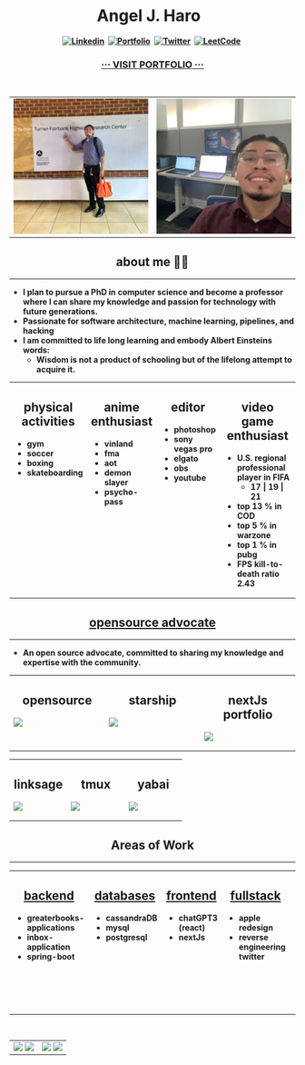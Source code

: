 <h1 align="center"><b> Angel J. Haro 
<img src="https://docs.google.com/uc?export=download&id=1JqFc6WL-cTtJBQgW9tusQAZhQ3H9hGae" alt="" height="25" >
<img src="https://docs.google.com/uc?export=download&id=1HsBpakQVutfOmxBcPbGpKdo_oGEoKJZT" alt="" height="35" >
</h1>
<!-- START  -->
<div align="center">
<a href="https://www.linkedin.com/in/aharoJ/"><img src="https://img.shields.io/badge/LinkedIn-4c4949?style=for-the-badge&logo=linkedin&logoColor=blue" alt="Linkedin" /></a>&nbsp;
<a href="https://aharoj.io"><img src="https://img.shields.io/badge/Portfolio-%23000000.svg?style=for-the-badge&logo=firefox&logoColor=pink" alt="Portfolio" /></a>&nbsp;
<a href="https://twitter.com/aharoJ"><img src="https://img.shields.io/badge/Twitter-000000?style=for-the-badge&logo=twitter&logoColor=blue" alt="Twitter" /></a>&nbsp;
<a href="https://leetcode.com/aharoJ/"><img src="https://img.shields.io/badge/LeetCode-000000?style=for-the-badge&logo=LeetCode&logoColor=#d16c06" alt="LeetCode" /></a>&nbsp;
<h3 align="center"> <a href=https://aharoj.io> ··· VISIT PORTFOLIO ··· </a> </h3>
</div>  
<br/>
<!-- END -->



<!-- # ~~~~~~~~~~~~~~~~~~~~~~~~~~~~~     .................................       ~~~~~~~~~~~~~~~~~~~~~~~~~~~~~~ # -->
<!-- START -->
<table>
  <tr>
    <td valign="top" width="50%">
      <img src="z/tfhrc_selfie.png" alt="Image 1 Description" />
    </td>
    <td valign="top" width="50%">
      <img src="z/workflow_selfie.png" alt="Image 2 Description" />
    </td>
  </tr>
</table>
<!-- END -->
<!-- # ~~~~~~~~~~~~~~~~~~~~~~~~~~~~~     .................................       ~~~~~~~~~~~~~~~~~~~~~~~~~~~~~~ # -->





<!-- # ~~~~~~~~~~~~~~~~~~~~~~~~~~~~~     .................................       ~~~~~~~~~~~~~~~~~~~~~~~~~~~~~~ # -->
<h2 align="center"><a> about me 🧍‍♂️ </a> </h2>

---

- I plan to pursue a PhD in computer science and become a professor where I can share my knowledge and passion for technology with future generations.
- Passionate for software architecture, machine learning, pipelines, and hacking
- I am committed to life long learning and embody Albert Einsteins words:
  - Wisdom is not a product of schooling but of the lifelong attempt to acquire it.

<!-- START -->
<table><tr><td valign="top" width="15%">
<h2 align="center"> <a> physical activities </a> </h2>

- gym
- soccer
- boxing
- skateboarding


</td><td valign="top" width="20%">
<h2 align="center"> <a> anime enthusiast </a> </h2>

- vinland
- fma
- aot
- demon slayer
- psycho-pass

</td><td valign="top" width="15%">
<h2 align="center"> <a> editor </h2>

- photoshop
- sony vegas pro
- elgato
- obs
- youtube

</td><td valign="top" width="50%">
<h2 align="center"> <a> video game enthusiast </a> </h2>

- U.S. regional professional player in FIFA
  -  17 | 19 | 21
- top 13 % in COD 
- top 5 % in warzone
- top 1 % in pubg
- FPS kill-to-death ratio 2.43
</tr></tr></table> 
<!-- END -->
<!-- # ~~~~~~~~~~~~~~~~~~~~~~~~~~~~~     .................................       ~~~~~~~~~~~~~~~~~~~~~~~~~~~~~~ # -->





<!-- # ~~~~~~~~~~~~~~~~~~~~~~~~~~~~~     .................................       ~~~~~~~~~~~~~~~~~~~~~~~~~~~~~~ # -->
<h2 align="center"> <a href="https://github.com/aharoJ/opensource"> opensource advocate </a> </h2>

---

- An open source advocate, committed to sharing my knowledge and expertise with the community.
<!-- START -->
<table><tr><td valign="top" width="33%">
<h2 align="center"> <a> opensource </a> </h2>
<p align="center">
<a href="https://github.com/aharoJ/opensource">
  <img style="display: block; margin: 0 auto;" 
  width="full"
  src="https://github-readme-stats.vercel.app/api/pin/?username=aharoJ&repo=opensource&hide=jupyter%20notebook&theme=dracula" />
</a>
</p>


</td><td valign="top" width="33%">
<h2 align="center"> <a> starship </a> </h2>
<p align="center">
<a href="https://github.com/aharoJ/dot-starship">
  <img style="display: block; margin: 0 auto;" 
  src="https://github-readme-stats.vercel.app/api/pin/?username=aharoJ&repo=dot-starship&theme=dracula" />
</a>
</p>


</td><td valign="top" width="33%">
<h2 align="center"> <a> nextJs portfolio  </a> </h2>
<p align="center">
<a href="https://github.com/aharoJ/nextJs_portfolio">
  <img style="display: block; margin: 0 auto;" 
   src="https://github-readme-stats.vercel.app/api/pin/?username=aharoJ&repo=nextJs_portfolio&theme=dracula" />
</a>
</p>

</tr></tr></table> 
<!-- END -->
<!-- # ~~~~~~~~~~~~~~~~~~~~~~~~~~~~~     .................................       ~~~~~~~~~~~~~~~~~~~~~~~~~~~~~~ # -->







<!-- # ~~~~~~~~~~~~~~~~~~~~~~~~~~~~~     .................................       ~~~~~~~~~~~~~~~~~~~~~~~~~~~~~~ # -->
<!-- START -->
<table><tr><td valign="top" width="33%">
<h2 align="center"> <a> linksage </a> </h2>
<p align="center">
<a href="https://github.com/aharoJ/universal-markdown-linker">
  <img style="display: block; margin: 0 auto;" 
  src="https://github-readme-stats.vercel.app/api/pin/?username=aharoJ&repo=universal-markdown-linker&theme=dracula" />
</a>
</p>


</td><td valign="top" width="33%">
<h2 align="center"> <a> tmux </a> </h2>
<p align="center">
<a href="https://github.com/aharoJ/tmux-config">
  <img style="display: block; margin: 0 auto;" 
   src="https://github-readme-stats.vercel.app/api/pin/?username=aharoJ&repo=tmux-config&theme=dracula" />
</a>
</p>


</td><td valign="top" width="33%">
<h2 align="center"> <a> yabai  </a> </h2>
<p align="center">
<a href="https://github.com/aharoJ/universal-markdown-linker">
  <img style="display: block; margin: 0 auto;" 
  src="https://github-readme-stats.vercel.app/api/pin/?username=aharoJ&repo=yabai-skhd-config&theme=dracula" />
</a>
</p>
</tr></tr></table> 
<!-- END -->
<!-- # ~~~~~~~~~~~~~~~~~~~~~~~~~~~~~     .................................       ~~~~~~~~~~~~~~~~~~~~~~~~~~~~~~ # -->






<!-- # ~~~~~~~~~~~~~~~~~~~~~~~~~~~~~     .................................       ~~~~~~~~~~~~~~~~~~~~~~~~~~~~~~ # -->
<h2 align="center"><a> Areas of Work </a> </h2>

---

<!-- START -->
<table><tr><td valign="top" width="33%">
<h2 align="center"> <a href="https://github.com/aharoJ/opensource/tree/main/backend"> backend </a> </h2>

- greaterbooks-applications
- inbox-application
- spring-boot

</td><td valign="top" width="33%">
<h2 align="center"> <a href="https://github.com/aharoJ/opensource/tree/main/databases"> databases </a> </h2>

- cassandraDB
- mysql
- postgresql

</td><td valign="top" width="33%">
<h2 align="center"> <a href="https://github.com/aharoJ/opensource/tree/main/frontend"> frontend </a> </h2>

- chatGPT3 (react)
- nextJs

</td><td valign="top" width="33%">
<h2 align="center"> <a href="https://github.com/aharoJ/opensource/tree/main/fullstack"> fullstack </a> </h2>

- apple redesign
- reverse engineering twitter

</td><td valign="top" width="33%">
<h2 align="center"> <a href="https://github.com/aharoJ/opensource/tree/main/machine-learning"> machine learning  </h2>

- linear regression
- matplot
- numpy
- pandas
- seaborn
- [capstone project](https://github.com/aharoJ/machine-learning-jupyternotebook/blob/main/Projects/Capstone.ipynb)

</td><td valign="top" width="33%">
<h2 align="center"> <a href="https://github.com/aharoJ/opensource/tree/main/frontend/porfolio"> portfolio </a> </h2>

- nextJs (current)
- react (old)

</tr></tr></table> 
<br/>
<!-- END -->
<!-- # ~~~~~~~~~~~~~~~~~~~~~~~~~~~~~     .................................       ~~~~~~~~~~~~~~~~~~~~~~~~~~~~~~ # -->





<!-- # ~~~~~~~~~~~~~~~~~~~~~~~~~~~~~     .................................       ~~~~~~~~~~~~~~~~~~~~~~~~~~~~~~ # -->
<!-- START  -->
<div align="center">
<table><tr><td valign="top" width="50%">
<img src="https://github-readme-stats.vercel.app/api/top-langs/?username=aharoJ&layout=donut&theme=dracula" width="400" />
<img width="400" src="https://github-readme-activity-graph.vercel.app/graph?username=aharoJ&theme=rogue"/>
<!-- MID -->
</td><td valign="top" width="50%">
<img width="400" src="https://github-readme-stats.vercel.app/api?username=aharoJ&show_icons=true&theme=dracula" />
<img width="400" src="https://github-readme-streak-stats.herokuapp.com/?user=aharoJ&theme=dracula" />
</div>
<!-- END  -->
<!-- # ~~~~~~~~~~~~~~~~~~~~~~~~~~~~~     .................................       ~~~~~~~~~~~~~~~~~~~~~~~~~~~~~~ # -->











